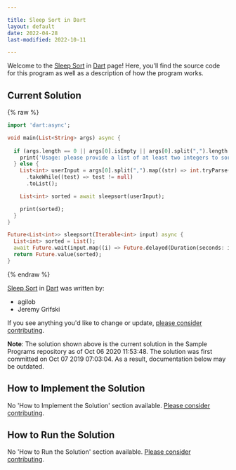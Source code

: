 ```yaml
---

title: Sleep Sort in Dart
layout: default
date: 2022-04-28
last-modified: 2022-10-11

---
```


Welcome to the [Sleep Sort](https://sampleprograms.io/projects/sleep-sort) in [Dart](https://sampleprograms.io/languages/dart) page! Here, you'll find the source code for this program as well as a description of how the program works.

## Current Solution

{% raw %}

```dart
import 'dart:async';

void main(List<String> args) async {
  
  if (args.length == 0 || args[0].isEmpty || args[0].split(",").length == 1) {
    print('Usage: please provide a list of at least two integers to sort in the format "1, 2, 3, 4, 5"');
  } else {
    List<int> userInput = args[0].split(",").map((str) => int.tryParse(str))
      .takeWhile((test) => test != null)
      .toList();

    List<int> sorted = await sleepsort(userInput);

    print(sorted);
  }
}

Future<List<int>> sleepsort(Iterable<int> input) async {
  List<int> sorted = List();
  await Future.wait(input.map((i) => Future.delayed(Duration(seconds: i), () => sorted.add(i))));
  return Future.value(sorted);
}
```

{% endraw %}

[Sleep Sort](https://sampleprograms.io/projects/sleep-sort) in [Dart](https://sampleprograms.io/languages/dart) was written by:

- agilob
- Jeremy Grifski

If you see anything you'd like to change or update, [please consider contributing](https://github.com/TheRenegadeCoder/sample-programs).

**Note**: The solution shown above is the current solution in the Sample Programs repository as of Oct 06 2020 11:53:48. The solution was first committed on Oct 07 2019 07:03:04. As a result, documentation below may be outdated.

## How to Implement the Solution

No 'How to Implement the Solution' section available. [Please consider contributing](https://github.com/TheRenegadeCoder/sample-programs-website).

## How to Run the Solution

No 'How to Run the Solution' section available. [Please consider contributing](https://github.com/TheRenegadeCoder/sample-programs-website).